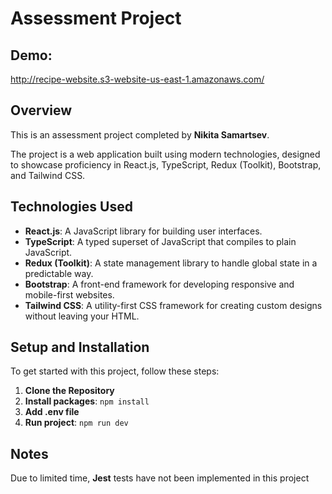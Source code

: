 # Assessment Project


## **Demo:** 
http://recipe-website.s3-website-us-east-1.amazonaws.com/
## Overview

This is an assessment project completed by **Nikita Samartsev**.

The project is a web application built using modern technologies, designed to showcase proficiency in React.js, TypeScript, Redux (Toolkit), Bootstrap, and Tailwind CSS.

## Technologies Used

- **React.js**: A JavaScript library for building user interfaces.
- **TypeScript**: A typed superset of JavaScript that compiles to plain JavaScript.
- **Redux (Toolkit)**: A state management library to handle global state in a predictable way.
- **Bootstrap**: A front-end framework for developing responsive and mobile-first websites.
- **Tailwind CSS**: A utility-first CSS framework for creating custom designs without leaving your HTML.

## Setup and Installation

To get started with this project, follow these steps:

1. **Clone the Repository**
2. **Install packages**: `npm install`
3. **Add .env file**
4. **Run project**: `npm run dev`

## Notes
Due to limited time, **Jest** tests have not been implemented in this project


